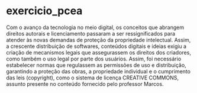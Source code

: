 # exercicio_pcea

Com o avanço da tecnologia no meio digital, os conceitos que abrangem direitos autorais e licenciamento passaram a ser ressignificados para atender às novas demandas de proteção da propriedade intelectual. Assim, a crescente distribuição de softwares, conteúdos digitais e ideias exigiu a criação de mecanismos legais que assegurassem os direitos dos criadores, como também o uso legal por parte dos usuários. Assim, foi necessário estabelecer normas que regulassem as permissões de uso e distribuição, garantindo a proteção das obras, a propriedade individual e o cumprimento das leis (copyright), como o sistema de licença CREATIVE COMMONS, assunto presente no conteúdo fornecido pelo professor Marcos.
